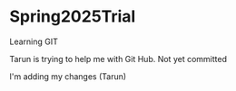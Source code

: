 # Spring2025Trial
Learning GIT

Tarun is trying to help me with Git Hub. Not yet committed

I'm adding my changes (Tarun)
